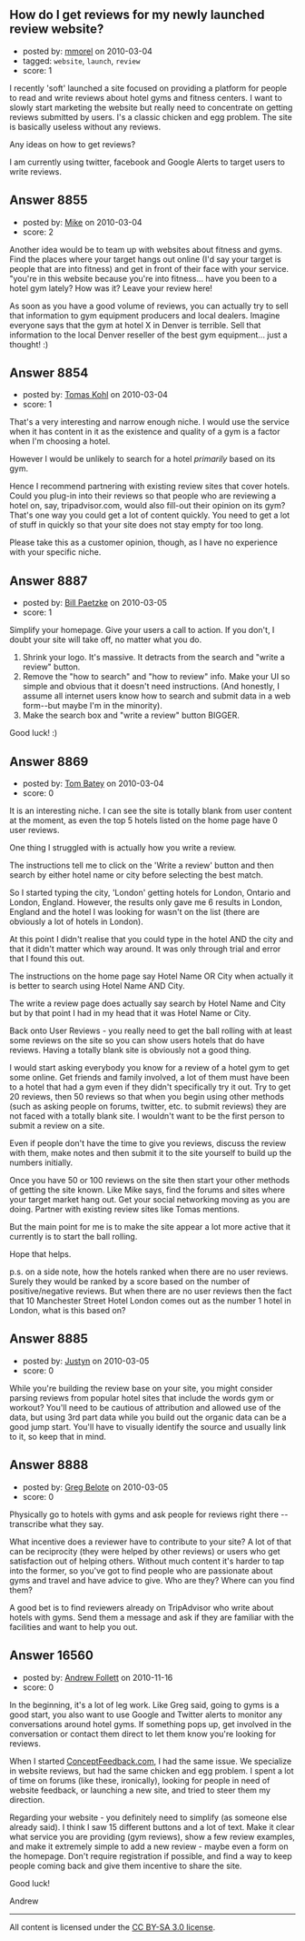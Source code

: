 ## How do I get reviews for my newly launched review website?

- posted by: [mmorel](https://stackexchange.com/users/-1/2769-mmorel) on 2010-03-04
- tagged: `website`, `launch`, `review`
- score: 1

I recently 'soft' launched a site focused on providing a platform for people to read and write reviews about hotel gyms and fitness centers.  I want to slowly start marketing the website but really need to concentrate on getting reviews submitted by users.  I's a classic chicken and egg problem.  The site is basically useless without any reviews.  

Any ideas on how to get reviews?

I am currently using twitter, facebook and Google Alerts to target users to write reviews.  



## Answer 8855

- posted by: [Mike](https://stackexchange.com/users/-1/2696-mike) on 2010-03-04
- score: 2

Another idea would be to team up with websites about fitness and gyms. 
Find the places where your target hangs out online (I'd say your target is people that are into fitness) and get in front of their face with your service.
"you're in this website because you're into fitness... have you been to a hotel gym lately? How was it? Leave your review here!

As soon as you have a good volume of reviews, you can actually try to sell that information to gym equipment producers and local dealers. Imagine everyone says that the gym at hotel X in Denver is terrible. Sell that information to the local Denver reseller of the best gym equipment... just a thought! :)




## Answer 8854

- posted by: [Tomas Kohl](https://stackexchange.com/users/-1/2586-tomas-kohl) on 2010-03-04
- score: 1

That's a very interesting and narrow enough niche. I would use the service when it has content in it as the existence and quality of a gym is a factor when I'm choosing a hotel.

However I would be unlikely to search for a hotel *primarily* based on its gym.

Hence I recommend partnering with existing review sites that cover hotels. Could you plug-in into their reviews so that people who are reviewing a hotel on, say, tripadvisor.com, would also fill-out their opinion on its gym? That's one way you could get a lot of content quickly. You need to get a lot of stuff in quickly so that your site does not stay empty for too long.

Please take this as a customer opinion, though, as I have no experience with your specific niche.


## Answer 8887

- posted by: [Bill Paetzke](https://stackexchange.com/users/-1/2694-bill-paetzke) on 2010-03-05
- score: 1

Simplify your homepage.  Give your users a call to action. If you don't, I doubt your site will take off, no matter what you do.

 1. Shrink your logo. It's massive.  It detracts from the search and "write a review" button.
 2. Remove the "how to search" and "how to review" info.  Make your UI so simple and obvious that it doesn't need instructions.  (And honestly, I assume all internet users know how to search and submit data in a web form--but maybe I'm in the minority).
 3. Make the search box and "write a review" button BIGGER.

Good luck! :)


## Answer 8869

- posted by: [Tom Batey](https://stackexchange.com/users/-1/2149-tom-batey) on 2010-03-04
- score: 0

It is an interesting niche. I can see the site is totally blank from user content at the moment, as even the top 5 hotels listed on the home page have 0 user reviews.

One thing I struggled with is actually how you write a review.

The instructions tell me to click on the 'Write a review' button and then search by either hotel name or city before selecting the best match.

So I started typing the city, 'London' getting hotels for London, Ontario and London, England. However, the results only gave me 6 results in London, England and the hotel I was looking for wasn't on the list (there are obviously a lot of hotels in London).

At this point I didn't realise that you could type in the hotel AND the city and that it didn't matter which way around. It was only through trial and error that I found this out.

The instructions on the home page say Hotel Name OR City when actually it is better to search using Hotel Name AND City.

The write a review page does actually say search by Hotel Name and City but by that point I had in my head that it was Hotel Name or City.

Back onto User Reviews - you really need to get the ball rolling with at least some reviews on the site so you can show users hotels that do have reviews. Having a totally blank site is obviously not a good thing.

I would start asking everybody you know for a review of a hotel gym to get some online. Get friends and family involved, a lot of them must have been to a hotel that had a gym even if they didn't specifically try it out. Try to get 20 reviews, then 50 reviews so that when you begin using other methods (such as asking people on forums, twitter, etc. to submit reviews) they are not faced with a totally blank site. I wouldn't want to be the first person to submit a review on a site.

Even if people don't have the time to give you reviews, discuss the review with them, make notes and then submit it to the site yourself to build up the numbers initially.

Once you have 50 or 100 reviews on the site then start your other methods of getting the site known. Like Mike says, find the forums and sites where your target market hang out. Get your social networking moving as you are doing. Partner with existing review sites like Tomas mentions.

But the main point for me is to make the site appear a lot more active that it currently is to start the ball rolling.

Hope that helps.

p.s. on a side note, how the hotels ranked when there are no user reviews. Surely they would be ranked by a score based on the number of positive/negative reviews. But when there are no user reviews then the fact that 10 Manchester Street Hotel London comes out as the number 1 hotel in London, what is this based on?




## Answer 8885

- posted by: [Justyn](https://stackexchange.com/users/-1/605-justyn) on 2010-03-05
- score: 0

While you're building the review base on your site, you might consider parsing reviews from popular hotel sites that include the words gym or workout? You'll need to be cautious of attribution and allowed use of the data, but using 3rd part data while you build out the organic data can be a good jump start. You'll have to visually identify the source and usually link to it, so keep that in mind.


## Answer 8888

- posted by: [Greg Belote](https://stackexchange.com/users/-1/837-greg-belote) on 2010-03-05
- score: 0

Physically go to hotels with gyms and ask people for reviews right there -- transcribe what they say.

What incentive does a reviewer have to contribute to your site? A lot of that can be reciprocity (they were helped by other reviews) or users who get satisfaction out of helping others. Without much content it's harder to tap into the former, so you've got to find people who are passionate about gyms and travel and have advice to give. Who are they? Where can you find them?

A good bet is to find reviewers already on TripAdvisor who write about hotels with gyms. Send them a message and ask if they are familiar with the facilities and want to help you out.


## Answer 16560

- posted by: [Andrew Follett](https://stackexchange.com/users/-1/5415-andrew-follett) on 2010-11-16
- score: 0

<p>In the beginning, it's a lot of leg work. Like Greg said, going to gyms is a good start, you also want to use Google and Twitter alerts to monitor any conversations around hotel gyms. If something pops up, get involved in the conversation or contact them direct to let them know you're looking for reviews.</p>

<p>When I started <a href="http://www.conceptfeedback.com" rel="nofollow">ConceptFeedback.com</a>, I had the same issue. We specialize in website reviews, but had the same chicken and egg problem. I spent a lot of time on forums (like these, ironically), looking for people in need of website feedback, or launching a new site, and tried to steer them my direction.</p>

<p>Regarding your website - you definitely need to simplify (as someone else already said). I think I saw 15 different buttons and a lot of text. Make it clear what service you are providing (gym reviews), show a few review examples, and make it extremely simple to add a new review - maybe even a form on the homepage. Don't require registration if possible, and find a way to keep people coming back and give them incentive to share the site.</p>

<p>Good luck!</p>

<p>Andrew</p>




---

All content is licensed under the [CC BY-SA 3.0 license](https://creativecommons.org/licenses/by-sa/3.0/).
